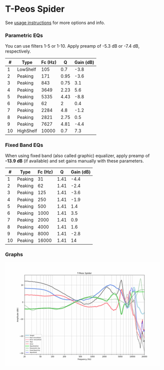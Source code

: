 # T-Peos Spider
See [usage instructions](https://github.com/jaakkopasanen/AutoEq#usage) for more options and info.

### Parametric EQs
You can use filters 1-5 or 1-10. Apply preamp of -5.3 dB or -7.4 dB, respectively.

|   # | Type      |   Fc (Hz) |    Q |   Gain (dB) |
|-----|-----------|-----------|------|-------------|
|   1 | LowShelf  |       105 | 0.7  |        -3.8 |
|   2 | Peaking   |       171 | 0.95 |        -3.6 |
|   3 | Peaking   |       843 | 0.75 |         3.1 |
|   4 | Peaking   |      3649 | 2.23 |         5.6 |
|   5 | Peaking   |      5335 | 4.43 |        -8.8 |
|   6 | Peaking   |        62 | 2    |         0.4 |
|   7 | Peaking   |      2284 | 4.8  |        -1.2 |
|   8 | Peaking   |      2821 | 2.75 |         0.5 |
|   9 | Peaking   |      7627 | 4.81 |        -4.4 |
|  10 | HighShelf |     10000 | 0.7  |         7.3 |

### Fixed Band EQs
When using fixed band (also called graphic) equalizer, apply preamp of **-13.9 dB** (if available) and set gains manually with these parameters.

|   # | Type    |   Fc (Hz) |    Q |   Gain (dB) |
|-----|---------|-----------|------|-------------|
|   1 | Peaking |        31 | 1.41 |        -4.4 |
|   2 | Peaking |        62 | 1.41 |        -2.4 |
|   3 | Peaking |       125 | 1.41 |        -3.6 |
|   4 | Peaking |       250 | 1.41 |        -1.9 |
|   5 | Peaking |       500 | 1.41 |         1.4 |
|   6 | Peaking |      1000 | 1.41 |         3.5 |
|   7 | Peaking |      2000 | 1.41 |         0.9 |
|   8 | Peaking |      4000 | 1.41 |         1.6 |
|   9 | Peaking |      8000 | 1.41 |        -2.8 |
|  10 | Peaking |     16000 | 1.41 |        14   |

### Graphs
![](./T-Peos%20Spider.png)
